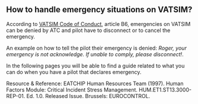 ## How to handle emergency situations on VATSIM?

According to [VATSIM Code of Conduct](https://vatsim.net/docs/policy/code-of-conduct), article B6, emergencies on VATSIM can be denied by ATC and pilot have to disconnect or to cancel the emergency.

An example on how to tell the pilot their emergency is denied: *Roger, your emergency is not acknowledge. If unable to comply, please disconnect!*.

In the following pages you will be able to find a guide related to what you can do when you have a pilot that declares emergency. 

Resource & Reference: EATCHIP Human Resources Team (1997). Human Factors Module: Critical Incident Stress Management. HUM.ET1.ST13.3000-REP-01. Ed. 1.0. Released Issue. Brussels: EUROCONTROL.

